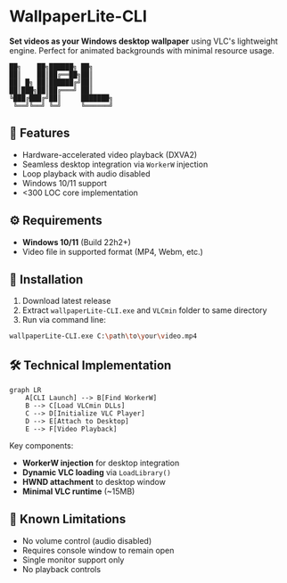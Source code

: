 # WallpaperLite-CLI

**Set videos as your Windows desktop wallpaper** using VLC's lightweight engine. Perfect for animated backgrounds with minimal resource usage.

```ascii
██╗    ██╗██████╗ ██╗
██║    ██║██╔══██╗██║
██║ █╗ ██║██████╔╝██║
██║███╗██║██╔═══╝ ██║
╚███╔███╔╝██║     ███████╗
 ╚══╝╚══╝ ╚═╝     ╚══════╝
```

## 📌 Features
- Hardware-accelerated video playback (DXVA2)
- Seamless desktop integration via `WorkerW` injection
- Loop playback with audio disabled
- Windows 10/11 support
- <300 LOC core implementation

## ⚙️ Requirements
- **Windows 10/11** (Build 22h2+)
- Video file in supported format (MP4, Webm, etc.)

## 🚀 Installation
1. Download latest release
2. Extract `wallpaperLite-CLI.exe` and `VLCmin` folder to same directory
3. Run via command line:
```bash
wallpaperLite-CLI.exe C:\path\to\your\video.mp4
```

## 🛠 Technical Implementation
```mermaid
graph LR
    A[CLI Launch] --> B[Find WorkerW]
    B --> C[Load VLCmin DLLs]
    C --> D[Initialize VLC Player]
    D --> E[Attach to Desktop]
    E --> F[Video Playback]
```

Key components:
- **WorkerW injection** for desktop integration
- **Dynamic VLC loading** via `LoadLibrary()`
- **HWND attachment** to desktop window
- **Minimal VLC runtime** (~15MB)

## 🐛 Known Limitations
- No volume control (audio disabled)
- Requires console window to remain open
- Single monitor support only
- No playback controls
